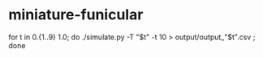 # miniature-funicular

for t in 0.{1..9} 1.0; do ./simulate.py -T "$t" -t 10 > output/output_"$t".csv ; done
